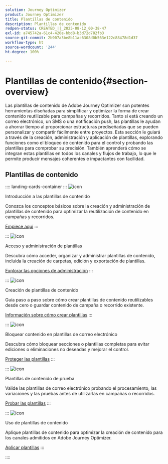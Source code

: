 ```yaml
---
solution: Journey Optimizer
product: Journey Optimizer
title: Plantillas de contenido
description: Plantillas de contenido
redpen-status: CREATED_||_2025-08-12_00-38-47
exl-id: a745742a-61c4-420e-bbd8-b3d72d782fb3
source-git-commit: 2b907a3be8b11ac6308d0b563e122c88478d1d37
workflow-type: ht
source-wordcount: '244'
ht-degree: 100%

---
```


# Plantillas de contenido{#section-overview}

Las plantillas de contenido de Adobe Journey Optimizer son potentes herramientas diseñadas para simplificar y optimizar la forma de crear contenido reutilizable para campañas y recorridos. Tanto si está creando un correo electrónico, un SMS o una notificación push, las plantillas le ayudan a ahorrar tiempo al proporcionar estructuras prediseñadas que se pueden personalizar y compartir fácilmente entre proyectos. Esta sección le guiará a través de la creación, administración y aplicación de plantillas, explorando funciones como el bloqueo de contenido para el control y probando las plantillas para comprobar su precisión. También aprenderá cómo se integran estas plantillas en todos los canales y flujos de trabajo, lo que le permite producir mensajes coherentes e impactantes con facilidad.

## Plantillas de contenido

:::: landing-cards-container
:::
![icon](https://cdn.experienceleague.adobe.com/icons/circle-play.svg)

Introducción a las plantillas de contenido

Conozca los conceptos básicos sobre la creación y administración de plantillas de contenido para optimizar la reutilización de contenido en campañas y recorridos.

[Empiece aquí](../using/content-management/content-templates.md)
:::

:::
![icon](https://cdn.experienceleague.adobe.com/icons/list-check.svg)

Acceso y administración de plantillas

Descubra cómo acceder, organizar y administrar plantillas de contenido, incluida la creación de carpetas, edición y exportación de plantillas.

[Explorar las opciones de administración](../using/content-management/access-content-templates.md)
:::

:::
![icon](https://cdn.experienceleague.adobe.com/icons/puzzle-piece.svg)

Creación de plantillas de contenido

Guía paso a paso sobre cómo crear plantillas de contenido reutilizables desde cero o guardar contenido de campaña o recorrido existente.

[Información sobre cómo crear plantillas](../using/content-management/create-content-templates.md)
:::

:::
![icon](https://cdn.experienceleague.adobe.com/icons/shield-halved.svg)

Bloquear contenido en plantillas de correo electrónico

Descubra cómo bloquear secciones o plantillas completas para evitar ediciones o eliminaciones no deseadas y mejorar el control.

[Proteger las plantillas](../using/content-management/content-locking.md)
:::

:::
![icon](https://cdn.experienceleague.adobe.com/icons/gear.svg)

Plantillas de contenido de prueba

Valide las plantillas de correo electrónico probando el procesamiento, las variaciones y las pruebas antes de utilizarlas en campañas o recorridos.

[Probar las plantillas](../using/content-management/test-content-templates.md)
:::

:::
![icon](https://cdn.experienceleague.adobe.com/icons/bullseye.svg)

Uso de plantillas de contenido

Aplique plantillas de contenido para optimizar la creación de contenido para los canales admitidos en Adobe Journey Optimizer.

[Aplicar plantillas](../using/content-management/use-content-templates.md)
:::

::::
